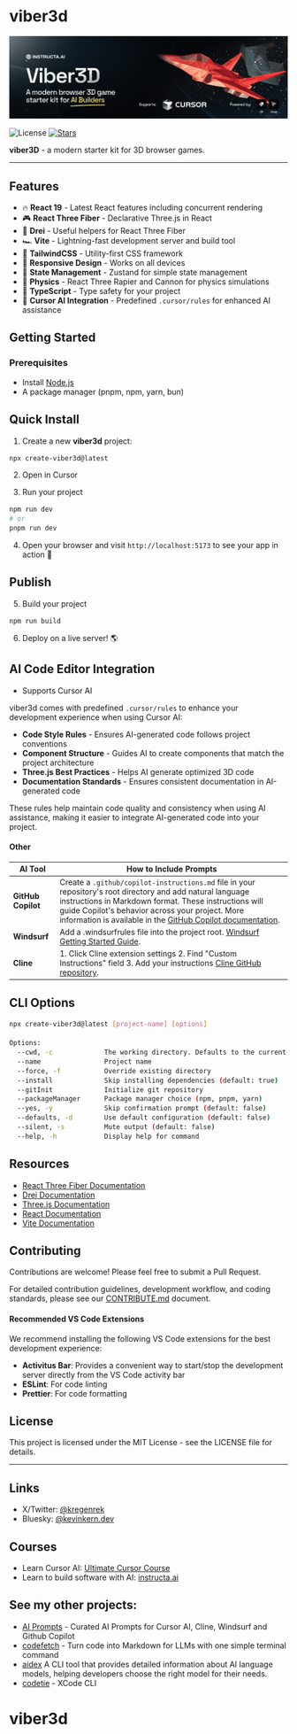 # viber3d

[![viber3d banner](/public/images/banner.png)](https://www.instructa.ai)

<p>
  <img src="https://img.shields.io/badge/License-MIT-yellow?style=flat&colorA=18181B&colorB=28CF8D" alt="License">
  <a href="https://github.com/instructa/viber3d/stargazers"><img src="https://img.shields.io/github/stars/instructa/viber3d.svg?style=flat&colorA=18181B&colorB=28CF8D" alt="Stars"></a>
</p>

**viber3D** - a modern starter kit for 3D browser games.

---

## Features

- 🔥 **React 19** - Latest React features including concurrent rendering
- 🎮 **React Three Fiber** - Declarative Three.js in React
- 🧰 **Drei** - Useful helpers for React Three Fiber
- 🏎️ **Vite** - Lightning-fast development server and build tool
- 🎨 **TailwindCSS** - Utility-first CSS framework
- 📱 **Responsive Design** - Works on all devices
- 🧠 **State Management** - Zustand for simple state management
- 🔋 **Physics** - React Three Rapier and Cannon for physics simulations
- 📏 **TypeScript** - Type safety for your project
- 🤖 **Cursor AI Integration** - Predefined `.cursor/rules` for enhanced AI assistance

## Getting Started

### Prerequisites

- Install [Node.js](https://nodejs.org/en/download)
- A package manager (pnpm, npm, yarn, bun)

## Quick Install

1. Create a new **viber3d** project:
```bash
npx create-viber3d@latest
```

2. Open in Cursor

3. Run your project
```bash
npm run dev
# or
pnpm run dev
```

4. Open your browser and visit `http://localhost:5173` to see your app in action 🥳

## Publish

5. Build your project
```
npm run build
```

6. Deploy on a live server! 🌎

## AI Code Editor Integration

* Supports Cursor AI

viber3d comes with predefined `.cursor/rules` to enhance your development experience when using Cursor AI:

- **Code Style Rules** - Ensures AI-generated code follows project conventions
- **Component Structure** - Guides AI to create components that match the project architecture
- **Three.js Best Practices** - Helps AI generate optimized 3D code
- **Documentation Standards** - Ensures consistent documentation in AI-generated code

These rules help maintain code quality and consistency when using AI assistance, making it easier to integrate AI-generated code into your project.

#### Other

| AI Tool           | How to Include Prompts                                                                                                                                                                                                                 |
|-------------------|-----------------------------------------------------------------------------------------------------------------------------------------------------------------------------------------------------------------------------------------|
| **GitHub Copilot**| Create a `.github/copilot-instructions.md` file in your repository's root directory and add natural language instructions in Markdown format. These instructions will guide Copilot's behavior across your project. More information is available in the [GitHub Copilot documentation](https://docs.github.com/copilot/customizing-copilot/adding-custom-instructions-for-github-copilot). |
| **Windsurf**      | Add a .windsurfrules file into the project root. [Windsurf Getting Started Guide](https://docs.codeium.com/windsurf/getting-started). |
| **Cline**         | 1. Click Cline extension settings 2. Find "Custom Instructions" field 3. Add your instructions  [Cline GitHub repository](https://cline.bot/faq). |

## CLI Options

```bash
npx create-viber3d@latest [project-name] [options]

Options:
  --cwd, -c             The working directory. Defaults to the current directory
  --name                Project name
  --force, -f           Override existing directory
  --install             Skip installing dependencies (default: true)
  --gitInit             Initialize git repository
  --packageManager      Package manager choice (npm, pnpm, yarn)
  --yes, -y             Skip confirmation prompt (default: false)
  --defaults, -d        Use default configuration (default: false)
  --silent, -s          Mute output (default: false)
  --help, -h            Display help for command
```

## Resources

- [React Three Fiber Documentation](https://docs.pmnd.rs/react-three-fiber)
- [Drei Documentation](https://github.com/pmndrs/drei)
- [Three.js Documentation](https://threejs.org/docs/)
- [React Documentation](https://react.dev/)
- [Vite Documentation](https://vitejs.dev/guide/)

## Contributing

Contributions are welcome! Please feel free to submit a Pull Request.

For detailed contribution guidelines, development workflow, and coding standards, please see our [CONTRIBUTE.md](CONTRIBUTE.md) document.


#### Recommended VS Code Extensions

We recommend installing the following VS Code extensions for the best development experience:

- **Activitus Bar**: Provides a convenient way to start/stop the development server directly from the VS Code activity bar
- **ESLint**: For code linting
- **Prettier**: For code formatting

## License

This project is licensed under the MIT License - see the LICENSE file for details.

---


## Links

- X/Twitter: [@kregenrek](https://x.com/kregenrek)
- Bluesky: [@kevinkern.dev](https://bsky.app/profile/kevinkern.dev)

## Courses
- Learn Cursor AI: [Ultimate Cursor Course](https://www.instructa.ai/en/cursor-ai)
- Learn to build software with AI: [instructa.ai](https://www.instructa.ai)

## See my other projects:

* [AI Prompts](https://github.com/instructa/ai-prompts/blob/main/README.md) - Curated AI Prompts for Cursor AI, Cline, Windsurf and Github Copilot
* [codefetch](https://github.com/regenrek/codefetch) - Turn code into Markdown for LLMs with one simple terminal command
* [aidex](https://github.com/regenrek/aidex) A CLI tool that provides detailed information about AI language models, helping developers choose the right model for their needs.
* [codetie](https://github.com/codetie-ai/codetie) - XCode CLI
# viber3d
